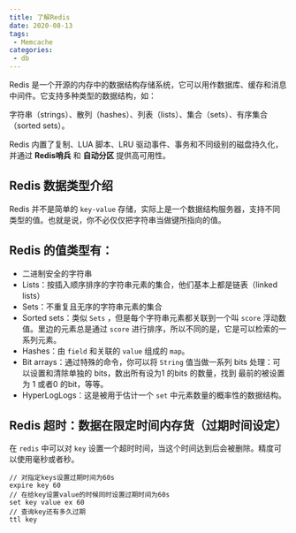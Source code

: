 ```yaml
---
title: 了解Redis
date: 2020-08-13
tags:
 - Memcache
categories:
 - db
---
```


Redis 是一个开源的内存中的数据结构存储系统，它可以用作数据库、缓存和消息中间件。它支持多种类型的数据结构，如：

字符串（strings）、散列（hashes）、列表（lists）、集合（sets）、有序集合（sorted sets）。

Redis 内置了复制、LUA 脚本、LRU 驱动事件、事务和不同级别的磁盘持久化，并通过 **Redis哨兵** 和 **自动分区** 提供高可用性。

## Redis 数据类型介绍

Redis 并不是简单的 `key-value` 存储，实际上是一个数据结构服务器，支持不同类型的值。也就是说，你不必仅仅把字符串当做键所指向的值。

## Redis 的值类型有：

- 二进制安全的字符串
- Lists：按插入顺序排序的字符串元素的集合，他们基本上都是链表（linked lists）
- Sets：不重复且无序的字符串元素的集合
- Sorted sets：类似 `Sets` ，但是每个字符串元素都关联到一个叫 `score` 浮动数值。里边的元素总是通过 `score` 进行排序，所以不同的是，它是可以检索的一系列元素。
- Hashes：由 `field` 和关联的 `value` 组成的 `map`。
- Bit arrays：通过特殊的命令，你可以将 `String` 值当做一系列 bits 处理：可以设置和清除单独的 bits，数出所有设为1 的bits 的数量，找到 最前的被设置为 1 或者0 的bit，等等。
- HyperLogLogs：这是被用于估计一个 `set` 中元素数量的概率性的数据结构。



## Redis 超时：数据在限定时间内存货（过期时间设定）

在 `redis` 中可以对 `key` 设置一个超时时间，当这个时间达到后会被删除。精度可以使用毫秒或者秒。

```shell
// 对指定keys设置过期时间为60s
expire key 60
// 在给key设置value的时候同时设置过期时间为60s
set key value ex 60
// 查询key还有多久过期
ttl key
```